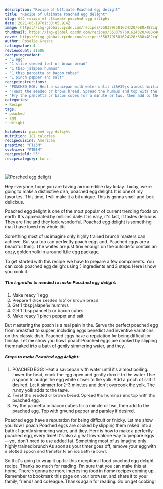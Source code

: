 ```yaml
---
description: "Recipe of Ultimate Poached egg delight"
title: "Recipe of Ultimate Poached egg delight"
slug: 642-recipe-of-ultimate-poached-egg-delight
date: 2021-06-19T01:00:05.924Z
image: https://img-global.cpcdn.com/recipes/5503797501624320/680x482cq70/poached-egg-delight-recipe-main-photo.jpg
thumbnail: https://img-global.cpcdn.com/recipes/5503797501624320/680x482cq70/poached-egg-delight-recipe-main-photo.jpg
cover: https://img-global.cpcdn.com/recipes/5503797501624320/680x482cq70/poached-egg-delight-recipe-main-photo.jpg
author: Rosalie Greene
ratingvalue: 4
reviewcount: 11686
recipeingredient:
- "1 egg"
- "1 slice seeded loaf or brown bread"
- "1 tbsp jalapeo hummus"
- "1 tbsp pancetta or bacon cubes"
- "1 pinch pepper and salt"
recipeinstructions:
- "POACHED EGG: Heat a saucepan with water until it&#39;s almost boiling. Lower the heat, crack the egg open and gently drop it to the water. Use a spoon to nudge the egg white closer to the yolk. Add a pinch of salt if desired. Let it simmer for 2-3 minutes and don&#39;t overcook the yolk. The runny yolk adds to the taste."
- "Toast the seeded or brown bread. Spread the hummus and top with the poached egg."
- "Fry the pancetta or bacon cubes for a minute or two, then add to the poached egg. Top with ground pepper and parsley if desired."
categories:
- Recipe
tags:
- poached
- egg
- delight

katakunci: poached egg delight 
nutrition: 181 calories
recipecuisine: American
preptime: "PT13M"
cooktime: "PT55M"
recipeyield: "3"
recipecategory: Lunch

---
```



![Poached egg delight](https://img-global.cpcdn.com/recipes/5503797501624320/680x482cq70/poached-egg-delight-recipe-main-photo.jpg)

Hey everyone, hope you are having an incredible day today. Today, we're going to make a distinctive dish, poached egg delight. It is one of my favorites. This time, I will make it a bit unique. This is gonna smell and look delicious.

Poached egg delight is one of the most popular of current trending foods on earth. It's appreciated by millions daily. It is easy, it's fast, it tastes delicious. They are fine and they look wonderful. Poached egg delight is something that I have loved my whole life.

Something most of us imagine only highly trained brunch masters can achieve. But you too can perfectly poach eggs and. Poached eggs are a beautiful thing. The whites are just firm enough on the outside to contain an oozy, golden yolk in a round little egg package.


To get started with this recipe, we have to prepare a few components. You can cook poached egg delight using 5 ingredients and 3 steps. Here is how you cook it.

<!--inarticleads1-->

##### The ingredients needed to make Poached egg delight:

1. Make ready 1 egg
1. Prepare 1 slice seeded loaf or brown bread
1. Get 1 tbsp jalapeño hummus
1. Get 1 tbsp pancetta or bacon cubes
1. Make ready 1 pinch pepper and salt


But mastering the poach is a real pain in the. Serve the perfect poached egg from breakfast to supper, including eggs benedict and inventive variations on this classic dish. Poached eggs have a reputation for being difficult or finicky. Let me show you how I poach Poached eggs are cooked by slipping them naked into a bath of gently simmering water, and they. 

<!--inarticleads2-->

##### Steps to make Poached egg delight:

1. POACHED EGG: Heat a saucepan with water until it&#39;s almost boiling. Lower the heat, crack the egg open and gently drop it to the water. Use a spoon to nudge the egg white closer to the yolk. Add a pinch of salt if desired. Let it simmer for 2-3 minutes and don&#39;t overcook the yolk. The runny yolk adds to the taste.
1. Toast the seeded or brown bread. Spread the hummus and top with the poached egg.
1. Fry the pancetta or bacon cubes for a minute or two, then add to the poached egg. Top with ground pepper and parsley if desired.


Poached eggs have a reputation for being difficult or finicky. Let me show you how I poach Poached eggs are cooked by slipping them naked into a bath of gently simmering water, and they. Here is how to make a perfectly poached egg, every time! It&#39;s also a great low-calorie way to prepare eggs—you don&#39;t need to use added fat. Something most of us imagine only highly trained brunch As soon as your timer goes off, remove your egg with a slotted spoon and transfer to an ice bath (a bowl. 

So that's going to wrap it up for this exceptional food poached egg delight recipe. Thanks so much for reading. I'm sure that you can make this at home. There's gonna be more interesting food in home recipes coming up. Remember to bookmark this page on your browser, and share it to your family, friends and colleague. Thanks again for reading. Go on get cooking!
